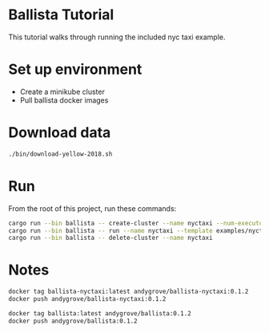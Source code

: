 # Ballista Tutorial

This tutorial walks through running the included nyc taxi example.

# Set up environment

- Create a minikube cluster
- Pull ballista docker images

# Download data

```bash
./bin/download-yellow-2018.sh
```

# Run

From the root of this project, run these commands:

```bash
cargo run --bin ballista -- create-cluster --name nyctaxi --num-executors 12 --template examples/nyctaxi/templates/executor.yaml
cargo run --bin ballista -- run --name nyctaxi --template examples/nyctaxi/templates/application.yaml
cargo run --bin ballista -- delete-cluster --name nyctaxi
```

# Notes

```bash
docker tag ballista-nyctaxi:latest andygrove/ballista-nyctaxi:0.1.2
docker push andygrove/ballista-nyctaxi:0.1.2

docker tag ballista:latest andygrove/ballista:0.1.2
docker push andygrove/ballista:0.1.2
```
